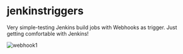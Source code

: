 # jenkinstriggers

Very simple-testing Jenkins build jobs with Webhooks as trigger. Just getting comfortable with Jenkins!

![webhook1](https://github.com/andreapeterson/jenkinstriggers/assets/134665743/7845626a-7199-465d-9cb2-bd44e57415d2)
